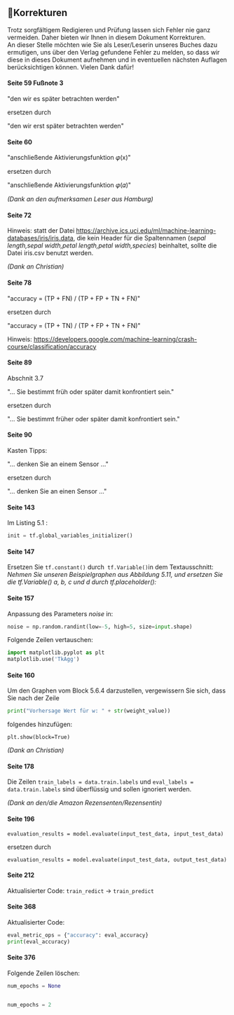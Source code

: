 ## 📝Korrekturen

Trotz sorgfältigem Redigieren und Prüfung lassen sich Fehler nie ganz vermeiden. Daher bieten wir Ihnen in diesem Dokument 
Korrekturen.
<br>
An dieser Stelle möchten wie Sie als Leser/Leserin unseres Buches dazu ermutigen, uns über den Verlag gefundene Fehler zu melden, so dass wir diese in dieses Dokument aufnehmen und in eventuellen nächsten Auflagen berücksichtigen 
können. Vielen Dank dafür!

#### Seite 59 Fußnote 3

"den wir es später betrachten werden"

ersetzen durch

"den wir erst später betrachten werden"

#### Seite 60

"anschließende Aktivierungsfunktion 𝜑(x)"

ersetzen durch


"anschließende Aktivierungsfunktion 𝜑(𝛼)"


*(Dank an den aufmerksamen Leser aus Hamburg)*

#### Seite 72

Hinweis: statt der Datei https://archive.ics.uci.edu/ml/machine-learning-databases/iris/iris.data, die kein Header für die Spaltennamen (*<i>sepal length,sepal width,petal length,petal width,species</i>*) beinhaltet, sollte die Datei iris.csv benutzt werden. 

*(Dank an Christian)*

#### Seite 78

"accuracy = (TP + FN) / (TP + FP + TN + FN)"

ersetzen durch

"accuracy = (TP + TN) / (TP + FP + TN + FN)"

Hinweis: https://developers.google.com/machine-learning/crash-course/classification/accuracy

#### Seite 89

Abschnit 3.7

"... Sie bestimmt früh oder später damit konfrontiert sein."

ersetzen durch

"... Sie bestimmt früher oder später damit konfrontiert sein."

#### Seite 90

Kasten Tipps:

"... denken Sie an einem Sensor ..."

ersetzen durch

"... denken Sie an einen Sensor ..."


#### Seite 143 

Im Listing 5.1 : 
```python 
init = tf.global_variables_initializer()
``` 

#### Seite 147 
Ersetzen Sie ```tf.constant()``` durch``` tf.Variable()```in dem Textausschnitt: 
<i>Nehmen Sie unseren Beispielgraphen aus Abbildung 5.11, und ersetzen Sie die tf.Variable() a, b, c und d durch tf.placeholder():</i>
 

#### Seite 157 

Anpassung des Parameters *noise* in: 

```python 
noise = np.random.randint(low=-5, high=5, size=input.shape)
``` 

Folgende Zeilen vertauschen:
```python 
import matplotlib.pyplot as plt
matplotlib.use('TkAgg') 
``` 

#### Seite 160

Um den Graphen vom Block 5.6.4 darzustellen, vergewissern Sie sich, dass Sie nach der Zeile 

```python 
print("Vorhersage Wert für w: " + str(weight_value))   
``` 
folgendes hinzufügen:
``` 
plt.show(block=True)
```  
*(Dank an Christian)*

#### Seite 178 
Die Zeilen ```train_labels = data.train.labels``` und ```eval_labels = data.train.labels``` sind überflüssig und sollen ignoriert werden.

*(Dank an den/die Amazon Rezensenten/Rezensentin)*

#### Seite 196 
```evaluation_results = model.evaluate(input_test_data, input_test_data)``` 

ersetzen durch 

```evaluation_results = model.evaluate(input_test_data, output_test_data)``` 


#### Seite 212

Aktualisierter Code: `train_redict` → `train_predict`

#### Seite 368

Aktualisierter Code:

```python 
eval_metric_ops = {"accuracy": eval_accuracy} 
print(eval_accuracy)
```

#### Seite 376

Folgende Zeilen löschen: 
```python 
num_epochs = None
``` 
```python 

num_epochs = 2
``` 

